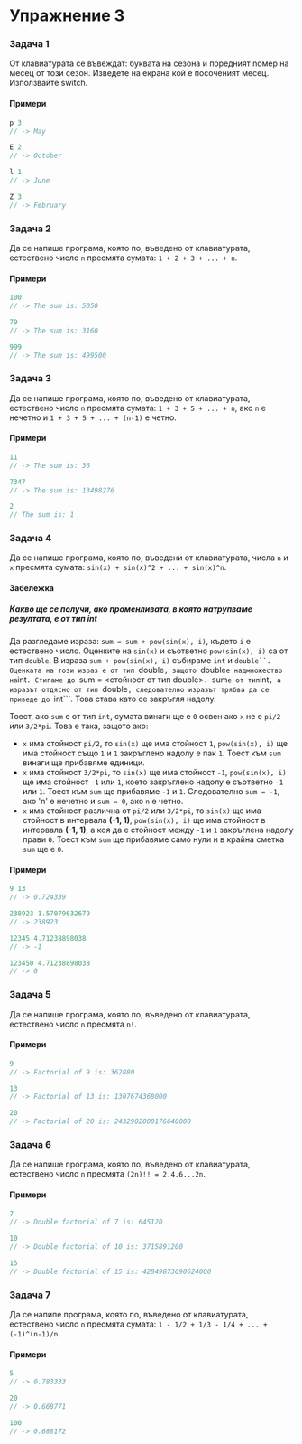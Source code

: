 Упражнение 3
============

### Задача 1 ###

От клавиатурата се въвеждат: буквата на сезона и поредният nомер на месец от този сезон. Изведете на екрана кой
е посоченият месец. Използвайте switch.

#### Примери ####

```c++
p 3
// -> May

E 2
// -> October

l 1
// -> June

Z 3
// -> February
```

### Задача 2 ###

Да се напише програма, която по, въведено от клавиатурата, естествено число ```n``` пресмята сумата: ```1 + 2 + 3 + ... + n```.

#### Примери ####

```c++
100
// -> The sum is: 5050

79
// -> The sum is: 3160

999
// -> The sum is: 499500
```

### Задача 3 ###

Да се напише програма, която по, въведено от клавиатурата, естествено число ```n``` пресмята сумата: ```1 + 3 + 5 + ... + n```,
ако ```n``` е нечетно и ```1 + 3 + 5 + ... + (n-1)``` е четно.

#### Примери ####

```c++
11
// -> The sum is: 36

7347
// -> The sum is: 13498276

2
// The sum is: 1
```

### Задача 4 ###

Да се напише програма, която по, въведени от клавиатурата, числа ```n``` и ```x``` пресмята сумата: ```sin(x) + sin(x)^2 + ... + sin(x)^n```.

#### Забележка ####

##### Какво ще се получи, ако променливата, в която натрупваме резултата, е от тип int #####

Да разгледаме израза: ```sum = sum + pow(sin(x), i)```, където ```i``` e естествено число. Оценките на ```sin(x)``` и съответно
```pow(sin(x), i)``` са от тип ```double```. В израза ```sum + pow(sin(x), i)``` събираме ```int``` и ```double``. Оценката на този
израз е от тип ```double```, защото ```double``` е надмножество на ```int```. Стигаме до ```sum = <стойност от тип double>```.
```sum``` е от тип ```int```, а изразът отдясно от тип ```double```, следователно изразът трябва да се приведе до ```int```. Това
става като се закръгля надолу.

Тоест, ако ```sum``` е от тип ```int```, сумата винаги ще е ```0``` освен ако ```x``` не е ```pi/2``` или ```3/2*pi```. Това е така,
защото ако:
* ```x``` има стойност ```pi/2```, то ```sin(x)``` ще има стойност ```1```, ```pow(sin(x), i)``` ще има
стойност също ```1``` и ```1``` закръглено надолу е пак ```1```. Тоест към ```sum``` винаги ще прибавяме единици.
* ```x``` има стойност ```3/2*pi```, то ```sin(x)``` ще има стойност ```-1```, ```pow(sin(x), i)``` ще има стойност ```-1``` или ```1```, което закръглено надолу е съответно ```-1``` или ```1```. Тоест към ```sum``` ще прибавяме ```-1``` и ```1```. Следователно ```sum = -1```, ако 'n' е нечетно и ```sum = 0```, ако ```n``` е четно.
* ```x``` има стойност различна от ```pi/2``` или ```3/2*pi```, то ```sin(x)``` ще има стойност в интервала **(-1, 1)**, ```pow(sin(x), i)``` ще има стойност в интервала **(-1, 1)**, а коя да е стойност между ```-1``` и ```1``` закръглена надолу прави ```0```. Тоест към ```sum``` ще прибавяме само нули и в крайна сметка ```sum``` ще е ```0```.

#### Примери ####

```c++
9 13
// -> 0.724339

238923 1.57079632679
// -> 238923

12345 4.71238898038
// -> -1

123450 4.71238898038
// -> 0
```

### Задача 5 ###

Да се напише програма, която по, въведено от клавиатурата, естествено число ```n``` пресмята ```n!```.

#### Примери ####

```c++
9
// -> Factorial of 9 is: 362880

13
// -> Factorial of 13 is: 1307674368000

20
// -> Factorial of 20 is: 2432902008176640000
```

### Задача 6 ###

Да се напише програма, която по, въведено от клавиатурата, естествено число ```n``` пресмята ```(2n)!! = 2.4.6...2n```.

#### Примери ####

```c++
7
// -> Double factorial of 7 is: 645120

10
// -> Double factorial of 10 is: 3715891200

15
// -> Double factorial of 15 is: 42849873690624000
```

### Задача 7 ###

Да се напипе програма, която по, въведено от клавиатурата, естествено число ```n``` пресмята сумата:
```1 - 1/2 + 1/3 - 1/4 + ... + (-1)^(n-1)/n```.

#### Примери ####

```c++
5
// -> 0.783333

20
// -> 0.668771

100
// -> 0.688172
```
